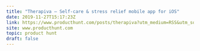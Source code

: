 ```yaml
---
title: "Therapiva — Self-care & stress relief mobile app for iOS"
date: 2019-11-27T15:17:23Z
link: https://www.producthunt.com/posts/therapiva?utm_medium=RSS&utm_source=hune
site: www.producthunt.com
topic: product hunt
draft: false
---
```

